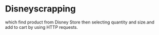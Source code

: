 # Disneyscrapping
which find product from Disney Store then selecting quantity and size.and add to cart by using HTTP requests.
